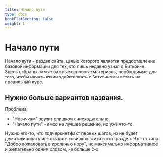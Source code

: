 ```yaml
---
title: Начало пути
type: docs
bookFlatSection: false
weight: 1
---
```


# Начало пути

Начало пути - раздел сайта, целью которого является предоставление базовой информации для тех, кто лишь недавно узнал о Биткоине. Здесь собраны самые важные основные материалы, необходимые для того, чтобы начать взаимодействовать с Биткоином и встать на правильный курс.



## Нужно больше вариантов названия.

Проблема:
* "Новичкам" звучит слишком снисходительно.
* "Начало пути" - имхо не лучшее решение, но уже что-то.

Нужно что-то, что подчеркнет факт первых шагов, но не будет демотивировать или стыдить новичков зайти в этот раздел. Что-то типа "Добро пожаловать в кроличью нору", но максимально информативное и желательно одним словом, не больше 2-х